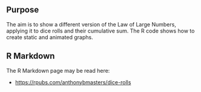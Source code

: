 ## Purpose
The aim is to show a different version of the Law of Large Numbers, applying it to dice rolls and their cumulative sum.
The R code shows how to create static and animated graphs.

## R Markdown
The R Markdown page may be read here:
- https://rpubs.com/anthonybmasters/dice-rolls
